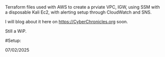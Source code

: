 Terraform files used with AWS to create a prviate VPC, IGW, using SSM with a disposable Kali Ec2, with alerting setup through CloudWatch and SNS.

I will blog about it here on https://CyberChronicles.org soon.

Still a WiP.

#Setup:

07/02/2025
